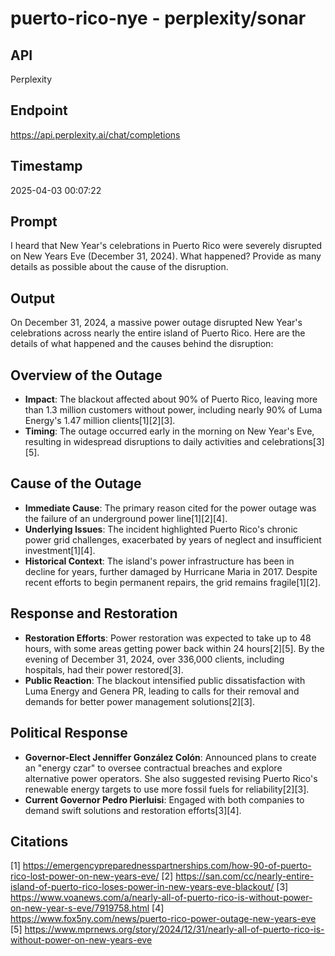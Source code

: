 # puerto-rico-nye - perplexity/sonar

## API
Perplexity

## Endpoint
https://api.perplexity.ai/chat/completions

## Timestamp
2025-04-03 00:07:22

## Prompt
I heard that New Year's celebrations in Puerto Rico were severely disrupted on New Years Eve (December 31, 2024). What happened? Provide as many details as possible about the cause of the disruption.

## Output
On December 31, 2024, a massive power outage disrupted New Year's celebrations across nearly the entire island of Puerto Rico. Here are the details of what happened and the causes behind the disruption:

## Overview of the Outage
- **Impact**: The blackout affected about 90% of Puerto Rico, leaving more than 1.3 million customers without power, including nearly 90% of Luma Energy's 1.47 million clients[1][2][3].
- **Timing**: The outage occurred early in the morning on New Year's Eve, resulting in widespread disruptions to daily activities and celebrations[3][5].

## Cause of the Outage
- **Immediate Cause**: The primary reason cited for the power outage was the failure of an underground power line[1][2][4].
- **Underlying Issues**: The incident highlighted Puerto Rico's chronic power grid challenges, exacerbated by years of neglect and insufficient investment[1][4].
- **Historical Context**: The island's power infrastructure has been in decline for years, further damaged by Hurricane Maria in 2017. Despite recent efforts to begin permanent repairs, the grid remains fragile[1][2].

## Response and Restoration
- **Restoration Efforts**: Power restoration was expected to take up to 48 hours, with some areas getting power back within 24 hours[2][5]. By the evening of December 31, 2024, over 336,000 clients, including hospitals, had their power restored[3].
- **Public Reaction**: The blackout intensified public dissatisfaction with Luma Energy and Genera PR, leading to calls for their removal and demands for better power management solutions[2][3].

## Political Response
- **Governor-Elect Jenniffer González Colón**: Announced plans to create an "energy czar" to oversee contractual breaches and explore alternative power operators. She also suggested revising Puerto Rico's renewable energy targets to use more fossil fuels for reliability[2][3].
- **Current Governor Pedro Pierluisi**: Engaged with both companies to demand swift solutions and restoration efforts[3][4].

## Citations
[1] https://emergencypreparednesspartnerships.com/how-90-of-puerto-rico-lost-power-on-new-years-eve/
[2] https://san.com/cc/nearly-entire-island-of-puerto-rico-loses-power-in-new-years-eve-blackout/
[3] https://www.voanews.com/a/nearly-all-of-puerto-rico-is-without-power-on-new-year-s-eve/7919758.html
[4] https://www.fox5ny.com/news/puerto-rico-power-outage-new-years-eve
[5] https://www.mprnews.org/story/2024/12/31/nearly-all-of-puerto-rico-is-without-power-on-new-years-eve
